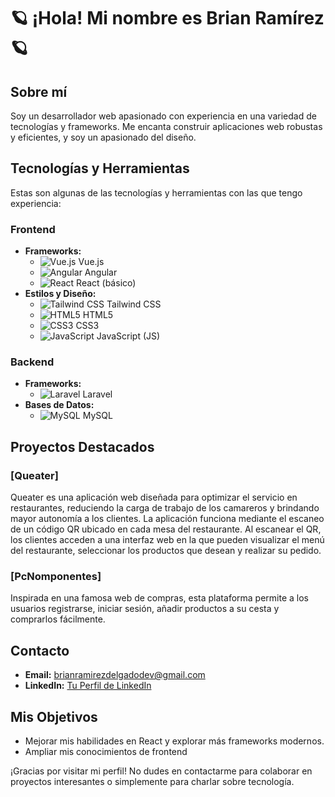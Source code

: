# :ringed_planet: ¡Hola! Mi nombre es Brian Ramírez :ringed_planet: 

## Sobre mí
Soy un desarrollador web apasionado con experiencia en una variedad de tecnologías y frameworks. Me encanta construir aplicaciones web robustas y eficientes, y soy un apasionado del diseño.

## Tecnologías y Herramientas
Estas son algunas de las tecnologías y herramientas con las que tengo experiencia:

### Frontend
- **Frameworks:**
  - ![Vue.js](https://cdn.jsdelivr.net/npm/simple-icons@v3/icons/vue-dot-js.svg) Vue.js
  - ![Angular](https://cdn.jsdelivr.net/npm/simple-icons@v3/icons/angular.svg) Angular
  - ![React](https://cdn.jsdelivr.net/npm/simple-icons@v3/icons/react.svg) React (básico)
- **Estilos y Diseño:**
  - ![Tailwind CSS](https://cdn.jsdelivr.net/npm/simple-icons@v3/icons/tailwindcss.svg) Tailwind CSS
  - ![HTML5](https://cdn.jsdelivr.net/npm/simple-icons@v3/icons/html5.svg) HTML5
  - ![CSS3](https://cdn.jsdelivr.net/npm/simple-icons@v3/icons/css3.svg) CSS3
  - ![JavaScript](https://cdn.jsdelivr.net/npm/simple-icons@v3/icons/javascript.svg) JavaScript (JS)

### Backend
- **Frameworks:**
  - ![Laravel](https://cdn.jsdelivr.net/npm/simple-icons@v3/icons/laravel.svg) Laravel
- **Bases de Datos:**
  - ![MySQL](https://cdn.jsdelivr.net/npm/simple-icons@v3/icons/mysql.svg) MySQL

## Proyectos Destacados
### [Queater]
Queater es una aplicación web diseñada para optimizar el servicio en restaurantes, reduciendo la carga de trabajo de los camareros y brindando mayor autonomía a los clientes. La aplicación funciona mediante el escaneo de un código QR ubicado en cada mesa del restaurante. Al escanear el QR, los clientes acceden a una interfaz web en la que pueden visualizar el menú del restaurante, seleccionar los productos que desean y realizar su pedido.

### [PcNomponentes]
Inspirada en una famosa web de compras, esta plataforma permite a los usuarios registrarse, iniciar sesión, añadir productos a su cesta y comprarlos fácilmente.


## Contacto
- **Email:** [brianramirezdelgadodev@gmail.com](mailto:brianramirezdelgadodev@gmail.com)
- **LinkedIn:** [Tu Perfil de LinkedIn]([https://www.linkedin.com/in/tuperfil](https://www.linkedin.com/in/brian-ramirez-delgado/))

## Mis Objetivos
- Mejorar mis habilidades en React y explorar más frameworks modernos.
- Ampliar mis conocimientos de frontend

¡Gracias por visitar mi perfil! No dudes en contactarme para colaborar en proyectos interesantes o simplemente para charlar sobre tecnología.
